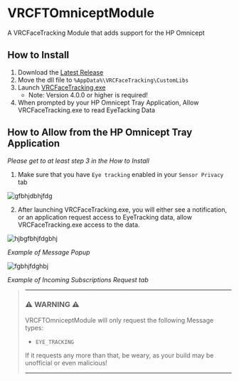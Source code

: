 # VRCFTOmniceptModule
A VRCFaceTracking Module that adds support for the HP Omnicept


## How to Install

1) Download the [Latest Release](https://github.com/200Tigersbloxed/VRCFTOmniceptModule/releases/latest/download/VRCFTOmniceptModule.dll)
2) Move the dll file to `%AppData%\VRCFaceTracking\CustomLibs`
3) Launch [VRCFaceTracking.exe](https://github.com/benaclejames/VRCFaceTracking/releases/latest/download/VRCFaceTracking.exe)
    + Note: Version 4.0.0 or higher is required!
4) When prompted by your HP Omnicept Tray Application, Allow VRCFaceTracking.exe to read EyeTacking Data

## How to Allow from the HP Omnicept Tray Application

*Please get to at least step 3 in the How to Install*

1) Make sure that you have `Eye tracking` enabled in your `Sensor Privacy` tab

![gfbhjdbhjfdg](https://user-images.githubusercontent.com/45884377/166843299-26f9ca52-d47c-47c0-97a3-9393752a7fd7.PNG)

2) After launching VRCFaceTracking.exe, you will either see a notification, or an application request access to EyeTracking data, allow VRCFaceTracking.exe access to the data.

![hjbgfbhjfdgbhj](https://user-images.githubusercontent.com/45884377/166843378-75017d66-18cf-4bb7-891f-c5fcccc0f860.PNG)

*Example of Message Popup*

![fgbhjfdghbj](https://user-images.githubusercontent.com/45884377/166843819-6e03ae5b-bba5-4ba9-a294-268b983b4101.jpg)

*Example of Incoming Subscriptions Request tab*

> ___
> ### ⚠️ WARNING ⚠️
> VRCFTOmniceptModule will only request the following Message types:
> 
> + `EYE_TRACKING`
> 
> If it requests any more than that, be weary, as your build may be unofficial or even malicious!
> ___
